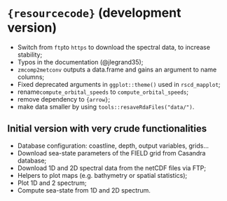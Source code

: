 # `{resourcecode}` (development version)

- Switch from `ftp`to `https` to download the spectral data, to increase stability;
- Typos in the documentation (@jlegrand35);
- `zmcomp2metconv` outputs a data.frame and gains an argument to name columns;
- Fixed deprecated arguments in `ggplot::theme()` used in `rscd_mapplot`;
- rename`compute_orbital_speeds` to `compute_orbital_speeds`;
- remove dependency to `{arrow}`;
- make data smaller by using `tools::resaveRdaFiles("data/")`.

## Initial version with very crude functionalities

- Database configuration: coastline, depth, output variables, grids...
- Download sea-state parameters of the FIELD grid from Casandra database;
- Download 1D and 2D spectral data from the netCDF files via FTP;
- Helpers to plot maps (e.g. bathymetry or spatial statistics);
- Plot 1D and 2 spectrum;
- Compute sea-state from 1D and 2D spectrum.
